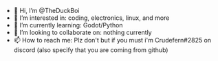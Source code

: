 - 👋 Hi, I’m @TheDuckBoi
- 👀 I’m interested in: coding, electronics, linux, and more
- 🌱 I’m currently learning: Godot/Python
- 💞️ I’m looking to collaborate on: nothing currently
- 📫 How to reach me: Plz don't but if you must i'm Crudefern#2825 on discord (also specify that you are coming from github)

<!---
TheDuckBoi/TheDuckBoi is a ✨ special ✨ repository because its `README.md` (this file) appears on your GitHub profile.
You can click the Preview link to take a look at your changes.
--->
